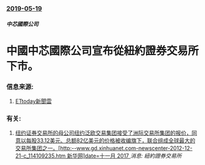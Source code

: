 ### [2019-05-19](/news/2019/05/19/index.md)

##### 中芯國際公司
# 中國中芯國際公司宣布從紐約證券交易所下市。 




### 信息来源:

1. [ETtoday新聞雲](https://www.ettoday.net/news/20190525/1452456.htm)

### 有关:

1. [ 纽约证券交易所的母公司纽约泛欧交易集团接受了洲际交易所集团的报价，同意以每股33.12美元、总额82亿美元的价格被收编旗下，联合组成全球最大的交易所集团之一。[http:--www.gd.xinhuanet.com-newscenter-2012-12-21-c_114109235.htm 新华网]date=十一月 2017 ](/news/2012/12/20/纽约证券交易所的母公司纽约泛欧交易集团接受了洲际交易所集团的报价-同意以每股3312美元-总额82亿美元的价格被收编.md) _消息: 紐約證券交易所_

